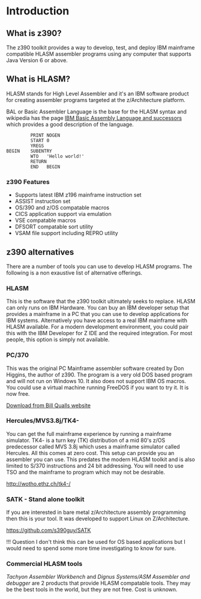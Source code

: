 # Introduction

## What is z390?

The z390 toolkit provides a way to develop, test, and deploy IBM mainframe compatible
HLASM assembler programs using any computer that supports Java Version 6 or above.

## What is HLASM?

HLASM stands for High Level Assembler and it's an IBM software product for 
creating assembler programs targeted at the z/Architecture platform.

BAL or Basic Assembler Language is the base for the HLASM syntax and 
wikipedia has the page [IBM Basic Assembly Language and successors](https://en.wikipedia.org/wiki/IBM_Basic_Assembly_Language_and_successors)
which provides a good description of the language.

```hlasm
         PRINT NOGEN
         START 0
         YREGS
BEGIN    SUBENTRY
         WTO   'Hello world!'
         RETURN
         END   BEGIN
```

### z390 Features

* Supports latest IBM z196 mainframe instruction set
* ASSIST instruction set
* OS/390 and z/OS compatable macros
* CICS application support via emulation
* VSE compatable macros
* DFSORT compatable sort utility
* VSAM file support including REPRO utility

## z390 alternatives

There are a number of tools you can use to develop HLASM programs.
The following is a non exaustive list of alternative offerings.

### HLASM

This is the software that the z390 toolkit ultimately seeks to replace.
HLASM can only runs on IBM Hardware. 
You can buy an IBM developer setup that provides a mainframe
in a PC that you can use to develop applications for IBM systems.
Alternatively you have access to a real IBM mainframe with HLASM available.
For a modern development environment, you could pair this with the 
IBM Developer for Z IDE and the required integration.
For most people, this option is simply not available. 

### PC/370

This was the original PC Mainframe assembler software created by Don Higgins, the
author of z390. The program is a very old DOS based program and will not run on Windows 10.
It also does not support IBM OS macros. You could use a virtual machine running 
FreeDOS if you want to try it. It is now free.

[Download from Bill Qualls website](https://www.billqualls.com/assembler/)

### Hercules/MVS3.8j/TK4-

You can get the full mainframe experience by running a mainframe simulator.
TK4- is a turn key (TK) distribution of a mid 80's z/OS predecessor called
MVS 3.8j which uses a mainframe simulator called Hercules.
All this comes at zero cost.
This setup can provide you an assembler you can use. This predates the modern
HLASM toolkit and is also limited to S/370 instructions and 24 bit addressing.
You will need to use TSO and the mainframe to program which may not be desirable.

<http://wotho.ethz.ch/tk4-/>

### SATK - Stand alone toolkit

If you are interested in bare metal z/Architecture assembly programming then
this is your tool. It was developed to support Linux on Z/Architecture.

<https://github.com/s390guy/SATK>

!!! Question
    I don't think this can be used for OS based applications but I would need
    to spend some more time investigating to know for sure.

### Commercial HLASM tools

_Tachyon Assembler Workbench_ and _Dignus Systems/ASM Assembler and debugger_ are
2 products that provide HLASM compatable tools. They may be the best tools in 
the world, but they are not free. Cost is unknown.
